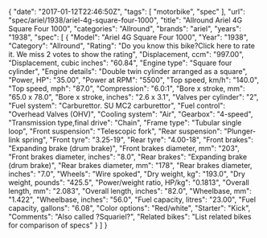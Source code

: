 {
    "date": "2017-01-12T22:46:50Z",
    "tags": [
        "motorbike",
        "spec"
    ],
    "url": "spec\/ariel\/1938\/ariel-4g-square-four-1000",
    "title": "Allround Ariel 4G Square Four 1000",
    "categories": "Allround",
    "brands": "ariel",
    "years": "1938",
    "spec": [
        {
            "Model": "Ariel 4G Square Four 1000",
            "Year": "1938",
            "Category": "Allround",
            "Rating": "Do you know this bike?Click here to rate it. We miss 2 votes to show the rating",
            "Displacement, ccm": "997.00",
            "Displacement, cubic inches": "60.84",
            "Engine type": "Square four cylinder",
            "Engine details": "Double twin cylinder arranged as a square",
            "Power, HP": "35.00",
            "Power at RPM": "5500",
            "Top speed, km\/h": "140.0",
            "Top speed, mph": "87.0",
            "Compression": "6.0:1",
            "Bore x stroke, mm": "65.0 x 78.0",
            "Bore x stroke, inches": "2.6 x 3.1",
            "Valves per cylinder": "2",
            "Fuel system": "Carburettor. SU MC2 carburettor",
            "Fuel control": "Overhead Valves (OHV)",
            "Cooling system": "Air",
            "Gearbox": "4-speed",
            "Transmission type,final drive": "Chain",
            "Frame type": "Tubular single loop",
            "Front suspension": "Telescopic fork",
            "Rear suspension": "Plunger-link spring",
            "Front tyre": "3.25-19",
            "Rear tyre": "4.00-18",
            "Front brakes": "Expanding brake (drum brake)",
            "Front brakes diameter, mm": "203",
            "Front brakes diameter, inches": "8.0",
            "Rear brakes": "Expanding brake (drum brake)",
            "Rear brakes diameter, mm": "178",
            "Rear brakes diameter, inches": "7.0",
            "Wheels": "Wire spoked",
            "Dry weight, kg": "193.0",
            "Dry weight, pounds": "425.5",
            "Power\/weight ratio, HP\/kg": "0.1813",
            "Overall length, mm": "2.083",
            "Overall length, inches": "82.0",
            "Wheelbase, mm": "1.422",
            "Wheelbase, inches": "56.0",
            "Fuel capacity, litres": "23.00",
            "Fuel capacity, gallons": "6.08",
            "Color options": "Red\/white",
            "Starter": "Kick",
            "Comments": "Also called ?Squariel?",
            "Related bikes": "List related bikes for comparison of specs"
        }
    ]
}